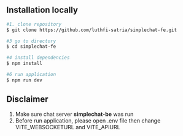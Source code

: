 ## Installation locally

```bash
#1. clone repository
$ git clone https://github.com/luthfi-satria/simplechat-fe.git 

#3 go to directory
$ cd simplechat-fe

#4 install dependencies
$ npm install

#6 run application
$ npm run dev
```

## Disclaimer
1. Make sure chat server <b>simplechat-be</b> was run
2. Before run application, please open .env file then change VITE_WEBSOCKETURL and VITE_APIURL